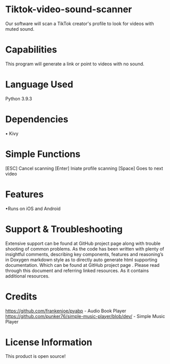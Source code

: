 # Tiktok-video-sound-scanner
Our software will scan a TikTok creator's profile to look for videos with muted sound.

# Capabilities 
This program will generate a link or point to videos with no sound.

# Language Used
Python 3.9.3

# Dependencies
• Kivy

# Simple Functions 
[ESC] Cancel scanning
[Enter] Iniate profile scanning
[Space] Goes to next video


# Features 
•Runs on iOS and Android

# Support & Troubleshooting
Extensive support can be found at GitHub project page along with trouble shooting of common problems. As the code has been written with plenty of insightful comments, describing key components, features and reasoning’s in Doxygen markdown style as to directly auto generate html supporting documentation. Which can be found at GitHub project page . Please read through this document and referring linked resources. As it contains additional resources.

# Credits
https://github.com/frankenjoe/pyabp - Audio Book Player 
https://github.com/punker76/simple-music-player/blob/dev/ - Simple Music Player 

# License Information
This product is open source! 
